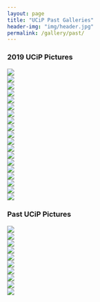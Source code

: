 ```yaml
---
layout: page
title: "UCiP Past Galleries"
header-img: "img/header.jpg"
permalink: /gallery/past/
---
```


<div class="container">
  <div class="col-sm-12 hidden-print">
    <h3 class="post-list-header">2019 UCiP Pictures</h3>
    <div class="col-xs-12 col-sm-6"><img class="img-responsive img-rounded" src="{{ site.baseurl }}/img/2019/2019-1.jpg"></div>
    <div class="col-xs-12 col-sm-6"><img class="img-responsive img-rounded" src="{{ site.baseurl }}/img/2019/2019-2.jpg"></div>
    <div class="col-xs-12 col-sm-6"><img class="img-responsive img-rounded" src="{{ site.baseurl }}/img/2019/2019-3.jpg"></div>
    <div class="col-xs-12 col-sm-6"><img class="img-responsive img-rounded" src="{{ site.baseurl }}/img/2019/2019-4.jpg"></div>
    <div class="col-xs-12 col-sm-6"><img class="img-responsive img-rounded" src="{{ site.baseurl }}/img/2019/2019-5.jpg"></div>
    <div class="col-xs-12 col-sm-6"><img class="img-responsive img-rounded" src="{{ site.baseurl }}/img/2019/2019-6.jpg"></div>
    <div class="col-xs-12 col-sm-6"><img class="img-responsive img-rounded" src="{{ site.baseurl }}/img/2019/2019-7.jpg"></div>
    <div class="col-xs-12 col-sm-6"><img class="img-responsive img-rounded" src="{{ site.baseurl }}/img/2019/2019-8.jpg"></div>
    <div class="col-xs-12 col-sm-6"><img class="img-responsive img-rounded" src="{{ site.baseurl }}/img/2019/2019-9.jpg"></div>
    <div class="col-xs-12 col-sm-6"><img class="img-responsive img-rounded" src="{{ site.baseurl }}/img/2019/2019-10.jpg"></div>
    <div class="col-xs-12 col-sm-6"><img class="img-responsive img-rounded" src="{{ site.baseurl }}/img/2019/2019-11.jpg"></div>
    <div class="col-xs-12 col-sm-6"><img class="img-responsive img-rounded" src="{{ site.baseurl }}/img/2019/2019-12.jpg"></div>
    <div class="col-xs-12 col-sm-6"><img class="img-responsive img-rounded" src="{{ site.baseurl }}/img/2019/2019-13.jpg"></div>
    <div class="col-xs-12 col-sm-6"><img class="img-responsive img-rounded" src="{{ site.baseurl }}/img/2019/2019-14.jpg"></div>
    <div class="col-xs-12 col-sm-6"><img class="img-responsive img-rounded" src="{{ site.baseurl }}/img/2019/2019-15.jpg"></div>
    <div class="col-xs-12 col-sm-6"><img class="img-responsive img-rounded" src="{{ site.baseurl }}/img/2019/2019-16.jpg"></div>
    <div class="col-xs-12 col-sm-6"><img class="img-responsive img-rounded" src="{{ site.baseurl }}/img/2019/2019-17.jpg"></div>
    <div class="col-xs-12 col-sm-6"><img class="img-responsive img-rounded" src="{{ site.baseurl }}/img/2019/2019-18.jpg"></div>
    <div class="col-xs-12 col-sm-6"><img class="img-responsive img-rounded" src="{{ site.baseurl }}/img/2019/2019-19.jpg"></div>
  </div>
  <div class="col-sm-12 hidden-print">
    <h3 class="post-list-header">Past UCiP Pictures</h3>
    <div class="col-xs-12 col-sm-6"><img class="img-responsive img-rounded" src="{{ site.baseurl }}/img/2017/img_5.jpg"></div>
    <div class="col-xs-12 col-sm-6"><img class="img-responsive img-rounded" src="{{ site.baseurl }}/img/2017/img_12.jpg"></div>
    <div class="col-xs-12 col-sm-6"><img class="img-responsive img-rounded" src="{{ site.baseurl }}/img/2017/img_1.jpg"></div>
    <div class="col-xs-12 col-sm-6"><img class="img-responsive img-rounded" src="{{ site.baseurl }}/img/2017/img_2.jpg"></div>
    <div class="col-xs-12 col-sm-6"><img class="img-responsive img-rounded" src="{{ site.baseurl }}/img/2017/img_3.jpg"></div>
    <div class="col-xs-12 col-sm-6"><img class="img-responsive img-rounded" src="{{ site.baseurl }}/img/2017/img_4.jpg"></div>
    <div class="col-xs-12 col-sm-6"><img class="img-responsive img-rounded" src="{{ site.baseurl }}/img/2017/img_11.jpg"></div>
    <div class="col-xs-12 col-sm-6"><img class="img-responsive img-rounded" src="{{ site.baseurl }}/img/2017/img_7.jpg"></div>
    <div class="col-xs-12 col-sm-6"><img class="img-responsive img-rounded" src="{{ site.baseurl }}/img/2017/img_8.jpg"></div>
    <div class="col-xs-12 col-sm-6"><img class="img-responsive img-rounded" src="{{ site.baseurl }}/img/2017/img_9.jpg"></div>
  </div>
</div>
